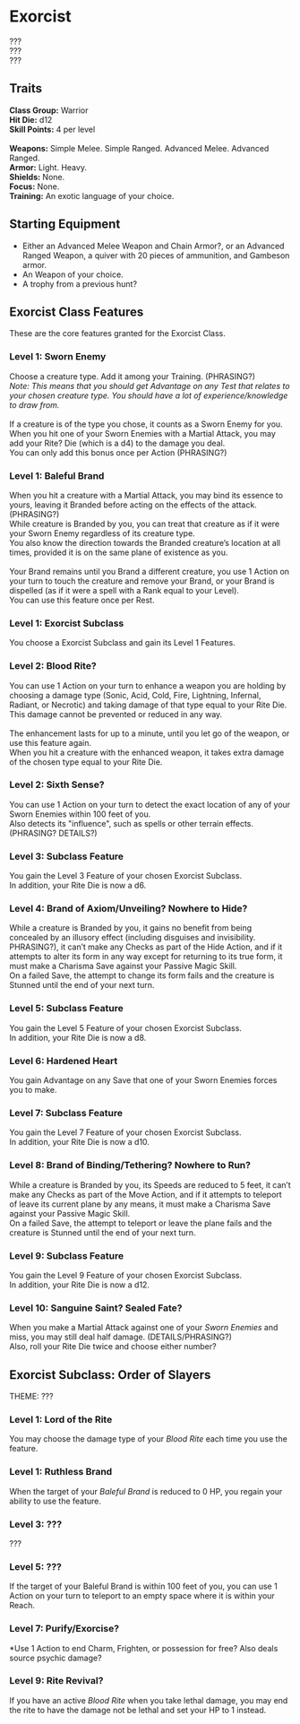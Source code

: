 # Exorcist
??? <br>
??? <br>
??? <br>

## Traits
**Class Group:** Warrior <br>
**Hit Die:** d12 <br>
**Skill Points:** 4 per level <br>
<br>
**Weapons:** Simple Melee. Simple Ranged. Advanced Melee. Advanced Ranged. <br>
**Armor:** Light. Heavy. <br>
**Shields:** None. <br>
**Focus:** None. <br>
**Training:** An exotic language of your choice. <br>

## Starting Equipment
+ Either an Advanced Melee Weapon and Chain Armor?, or an Advanced Ranged Weapon, a quiver with 20 pieces of ammunition, and Gambeson armor.
+ An Weapon of your choice.
+ A trophy from a previous hunt?

## Exorcist Class Features
These are the core features granted for the Exorcist Class.

### Level 1: Sworn Enemy
Choose a creature type. Add it among your Training. (PHRASING?) <br>
*Note: This means that you should get Advantage on any Test that relates to your chosen creature type. You should have a lot of experience/knowledge to draw from.*
<br><br>
If a creature is of the type you chose, it counts as a Sworn Enemy for you. When you hit one of your Sworn Enemies with a Martial Attack, you may add your Rite? Die (which is a d4) to the damage you deal.<br>
You can only add this bonus once per Action (PHRASING?)

### Level 1: Baleful Brand
When you hit a creature with a Martial Attack, you may bind its essence to yours, leaving it Branded before acting on the effects of the attack. (PHRASING?) <br>
While creature is Branded by you, you can treat that creature as if it were your Sworn Enemy regardless of its creature type. <br>
You also know the direction towards the Branded creature’s location at all times, provided it is on the same plane of existence as you.
<br><br>
Your Brand remains until you Brand a different creature, you use 1 Action on your turn to touch the creature and remove your Brand, or your Brand is dispelled (as if it were a spell with a Rank equal to your Level). <br>
You can use this feature once per Rest.

### Level 1: Exorcist Subclass
You choose a Exorcist Subclass and gain its Level 1 Features.

### Level 2: Blood Rite?
You can use 1 Action on your turn to enhance a weapon you are holding by choosing a damage type (Sonic, Acid, Cold, Fire, Lightning, Infernal, Radiant, or Necrotic) and taking damage of that type equal to your Rite Die. This damage cannot be prevented or reduced in any way.
<br><br>
The enhancement lasts for up to a minute, until you let go of the weapon, or use this feature again. <br>
When you hit a creature with the enhanced weapon, it takes extra damage of the chosen type equal to your Rite Die.

### Level 2: Sixth Sense?
You can use 1 Action on your turn to detect the exact location of any of your Sworn Enemies within 100 feet of you. <br>
Also detects its "influence", such as spells or other terrain effects. (PHRASING? DETAILS?)

### Level 3: Subclass Feature
You gain the Level 3 Feature of your chosen Exorcist Subclass. <br>
In addition, your Rite Die is now a d6.

### Level 4: Brand of Axiom/Unveiling? Nowhere to Hide?
While a creature is Branded by you, it gains no benefit from being concealed by an illusory effect (including disguises and invisibility. PHRASING?), it can’t make any Checks as part of the Hide Action, and if it attempts to alter its form in any way except for returning to its true form, it must make a Charisma Save against your Passive Magic Skill. <br>
On a failed Save, the attempt to change its form fails and the creature is Stunned until the end of your next turn.

### Level 5: Subclass Feature
You gain the Level 5 Feature of your chosen Exorcist Subclass. <br>
In addition, your Rite Die is now a d8.

### Level 6: Hardened Heart
You gain Advantage on any Save that one of your Sworn Enemies forces you to make.

### Level 7: Subclass Feature
You gain the Level 7 Feature of your chosen Exorcist Subclass. <br>
In addition, your Rite Die is now a d10.

### Level 8: Brand of Binding/Tethering? Nowhere to Run?
While a creature is Branded by you, its Speeds are reduced to 5 feet, it can’t make any Checks as part of the Move Action, and if it attempts to teleport of leave its current plane by any means, it must make a Charisma Save against your Passive Magic Skill. <br>
On a failed Save, the attempt to teleport or leave the plane fails and the creature is Stunned until the end of your next turn.

### Level 9: Subclass Feature
You gain the Level 9 Feature of your chosen Exorcist Subclass. <br>
In addition, your Rite Die is now a d12.

### Level 10: Sanguine Saint? Sealed Fate?
When you make a Martial Attack against one of your *Sworn Enemies* and miss, you may still deal half damage. (DETAILS/PHRASING?)<br>
Also, roll your Rite Die twice and choose either number?

## Exorcist Subclass: Order of Slayers
THEME: ???

### Level 1: Lord of the Rite
You may choose the damage type of your *Blood Rite* each time you use the feature.

### Level 1: Ruthless Brand
When the target of your *Baleful Brand* is reduced to 0 HP, you regain your ability to use the feature.

### Level 3: ???
???

### Level 5: ???
If the target of your Baleful Brand is within 100 feet of you, you can use 1 Action on your turn to teleport to an empty space where it is within your Reach.

### Level 7: Purify/Exorcise?
*Use 1 Action to end Charm, Frighten, or possession for free? Also deals source psychic damage?

### Level 9: Rite Revival?
If you have an active *Blood Rite* when you take lethal damage, you may end the rite to have the damage not be lethal and set your HP to 1 instead.
